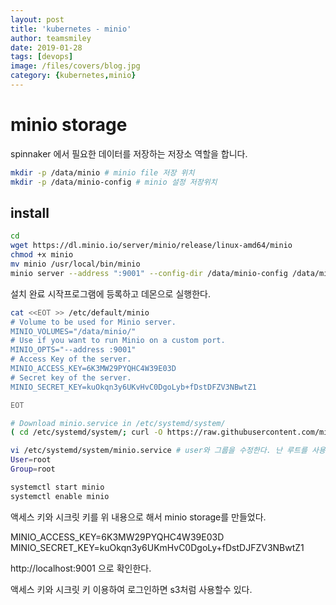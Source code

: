 ```yaml
---
layout: post
title: 'kubernetes - minio' 
author: teamsmiley
date: 2019-01-28
tags: [devops]
image: /files/covers/blog.jpg
category: {kubernetes,minio}
---
```


# minio storage

spinnaker 에서 필요한 데이터를 저장하는 저장소 역할을 합니다. 

```bash
mkdir -p /data/minio # minio file 저장 위치
mkdir -p /data/minio-config # minio 설정 저장위치 
```

## install

```bash
cd
wget https://dl.minio.io/server/minio/release/linux-amd64/minio
chmod +x minio
mv minio /usr/local/bin/minio
minio server --address ":9001" --config-dir /data/minio-config /data/minio
```

설치 완료 시작프로그램에 등록하고 데몬으로 실행한다. 

```bash
cat <<EOT >> /etc/default/minio
# Volume to be used for Minio server.
MINIO_VOLUMES="/data/minio/"
# Use if you want to run Minio on a custom port.
MINIO_OPTS="--address :9001"
# Access Key of the server.
MINIO_ACCESS_KEY=6K3MW29PYQHC4W39E03D
# Secret key of the server.
MINIO_SECRET_KEY=kuOkqn3y6UKvHvC0DgoLyb+fDstDFZV3NBwtZ1

EOT

# Download minio.service in /etc/systemd/system/
( cd /etc/systemd/system/; curl -O https://raw.githubusercontent.com/minio/minio-service/master/linux-systemd/minio.service )

vi /etc/systemd/system/minio.service # user와 그룹을 수정한다. 난 루트를 사용
User=root
Group=root

systemctl start minio
systemctl enable minio
```

액세스 키와 시크릿 키를 위 내용으로 해서 minio storage를 만들었다.

MINIO_ACCESS_KEY=6K3MW29PYQHC4W39E03D
MINIO_SECRET_KEY=kuOkqn3y6UKmHvC0DgoLy+fDstDJFZV3NBwtZ1

http://localhost:9001 으로 확인한다. 

액세스 키와 시크릿 키 이용하여 로그인하면 s3처럼 사용할수 있다.
